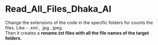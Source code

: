# Read_All_Files_Dhaka_AI
Change the extensions of the code in the specific folders for counts the files. Like - .xml , .jpg , jpeg.
<br> Then it creates a <b>rename.txt<b> files with all the file names of the target folders. 
